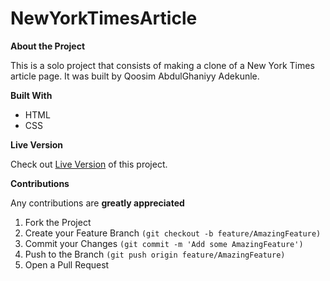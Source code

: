 # NewYorkTimesArticle

**About the Project**

This is a solo project that consists of making a clone of a New York Times article page.
It was built by Qoosim AbdulGhaniyy Adekunle.

**Built With**

   * HTML  
   * CSS

**Live Version**

Check out [Live Version](https://raw.githack.com/Qoosim/newsweek/news/index.html) of this project.

**Contributions**

Any contributions are **greatly appreciated**

1. Fork the Project
2. Create your Feature Branch ```(git checkout -b feature/AmazingFeature)```
3. Commit your Changes ```(git commit -m 'Add some AmazingFeature')```
4. Push to the Branch ```(git push origin feature/AmazingFeature)```
5. Open a Pull Request
